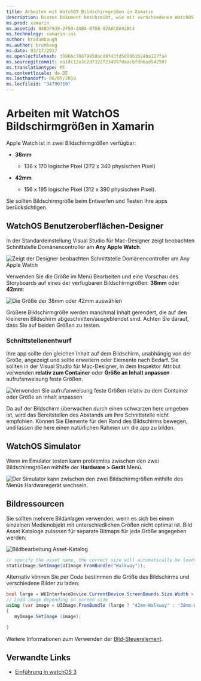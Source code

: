 ```yaml
---
title: Arbeiten mit WatchOS Bildschirmgrößen in Xamarin
description: Dieses Dokument beschreibt, wie mit verschiedenen WatchOS Bildschirmgrößen arbeiten. Es wird erläutert, die WatchOS Benutzeroberflächen-Designer, den Simulator WatchOS und Bildressourcen.
ms.prod: xamarin
ms.assetid: 840DF939-2F59-4ABA-87D8-92AAC8A92BC4
ms.technology: xamarin-ios
author: bradumbaugh
ms.author: brumbaug
ms.date: 03/17/2017
ms.openlocfilehash: 30866c70879950acd8f43fd5880b1b24ba127fa4
ms.sourcegitcommit: ea1dc12a3c2d7322f234997daacbfdb6ad542507
ms.translationtype: MT
ms.contentlocale: de-DE
ms.lasthandoff: 06/05/2018
ms.locfileid: "34790710"
---
```

# <a name="working-with-watchos-screen-sizes-in-xamarin"></a>Arbeiten mit WatchOS Bildschirmgrößen in Xamarin

Apple Watch ist in zwei Bildschirmgrößen verfügbar:

- **38mm**
  - 136 x 170 logische Pixel (272 x 340 physischen Pixel)

- **42mm**
  - 156 x 195 logische Pixel (312 x 390 physischen Pixel).

Sie sollten Bildschirmgröße beim Entwerfen und Testen Ihre apps berücksichtigen.

## <a name="watchos-interface-designer"></a>WatchOS Benutzeroberflächen-Designer

In der Standardeinstellung Visual Studio für Mac-Designer zeigt beobachten Schnittstelle Domänencontroller am **Any Apple Watch**.

![](screen-sizes-images/screen-any-sml.png "Zeigt der Designer beobachten Schnittstelle Domänencontroller am Any Apple Watch")

Verwenden Sie die Größe im Menü Bearbeiten und eine Vorschau des Storyboards auf eines der verfügbaren Bildschirmgrößen: **38mm** oder **42mm**:

![](screen-sizes-images/screen-menu-sml.png "Die Größe der 38mm oder 42mm auswählen")

Größere Bildschirmgröße werden manchmal Inhalt gerendert, die auf den kleineren Bildschirm abgeschnitten/ausgeblendet sind.
Achten Sie darauf, dass Sie auf beiden Größen zu testen.


### <a name="interface-design"></a>Schnittstellenentwurf

Ihre app sollte den gleichen Inhalt auf dem Bildschirm, unabhängig von der Größe, angezeigt und sollte erweitern oder Elemente nach Bedarf. Sie sollten in der Visual Studio für Mac-Designer, in dem Inspektor Attribut verwenden **relativ zum Container** oder **Größe an Inhalt anpassen** aufrufanweisung feste Größen.

![](screen-sizes-images/sizeattributepanel-sml.png "Verwenden Sie aufrufanweisung feste Größen relativ zu dem Container oder Größe an Inhalt anpassen")

Da auf der Bildschirm überwachen durch einen schwarzen here umgeben ist, wird das Bereitstellen des Abstands um Ihre Schnittstelle nicht empfohlen. Können Sie Elemente für den Rand des Bildschirms bewegen, und lassen die here einen natürlichen Rahmen um die app zu bilden.


## <a name="watchos-simulator"></a>WatchOS Simulator

Wenn im Emulator testen kann problemlos zwischen den zwei Bildschirmgrößen mithilfe der **Hardware > Gerät** Menü.

![](screen-sizes-images/simulator.png "Der Simulator kann zwischen den zwei Bildschirmgrößen mithilfe des Menüs Hardwaregerät wechseln.")


## <a name="image-resources"></a>Bildressourcen

Sie sollten mehrere Bildanlagen verwenden, wenn es sich bei einem einzelnen Medienobjekt mit unterschiedlichen Größen nicht optimal ist. Bild Asset Kataloge zulassen für separate Bitmaps für jede Größe angegeben werden:

![](screen-sizes-images/images-xcassets.png "Bildbearbeitung Asset-Katalog")

```csharp
// specify the asset name, the correct size will automatically be loaded
staticImage.SetImage(UIImage.FromBundle("Walkway"));
```

Alternativ können Sie per Code bestimmen die Größe des Bildschirms und verschiedene Bilder zu laden:

```csharp
bool large = WKInterfaceDevice.CurrentDevice.ScreenBounds.Size.Width > 136.0;
// Load image depending on screen size
using (var image = UIImage.FromBundle (large ? "42mm-Walkway" : "38mm-Walkway"))
{
   myImage.SetImage (image);

}
```

Weitere Informationen zum Verwenden der [Bild-Steuerelement](~/ios/watchos/user-interface/image.md).



## <a name="related-links"></a>Verwandte Links

- [Einführung in watchOS 3](~/ios/watchos/platform/introduction-to-watchos3/index.md)
